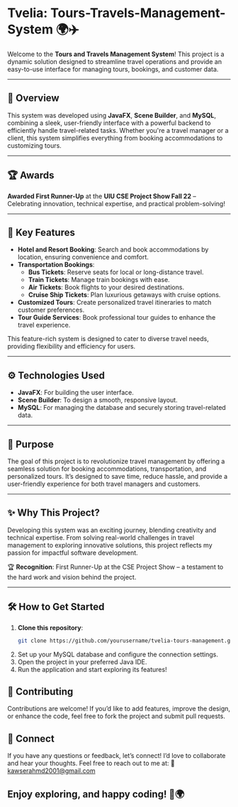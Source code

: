 # Tvelia: Tours-Travels-Management-System 🌍✈️

Welcome to the **Tours and Travels Management System**! This project is a dynamic solution designed to streamline travel operations and provide an easy-to-use interface for managing tours, bookings, and customer data.

---

## 🌟 Overview  
This system was developed using **JavaFX**, **Scene Builder**, and **MySQL**, combining a sleek, user-friendly interface with a powerful backend to efficiently handle travel-related tasks. Whether you're a travel manager or a client, this system simplifies everything from booking accommodations to customizing tours.

---

## 🏆 Awards  
**Awarded First Runner-Up** at the **UIU CSE Project Show Fall 22** – Celebrating innovation, technical expertise, and practical problem-solving!

---

## 🚀 Key Features  

- **Hotel and Resort Booking**: Search and book accommodations by location, ensuring convenience and comfort.  
- **Transportation Bookings**:  
  - **Bus Tickets**: Reserve seats for local or long-distance travel.  
  - **Train Tickets**: Manage train bookings with ease.  
  - **Air Tickets**: Book flights to your desired destinations.  
  - **Cruise Ship Tickets**: Plan luxurious getaways with cruise options.  
- **Customized Tours**: Create personalized travel itineraries to match customer preferences.  
- **Tour Guide Services**: Book professional tour guides to enhance the travel experience.  

This feature-rich system is designed to cater to diverse travel needs, providing flexibility and efficiency for users.

---

## ⚙️ Technologies Used  

- **JavaFX**: For building the user interface.  
- **Scene Builder**: To design a smooth, responsive layout.  
- **MySQL**: For managing the database and securely storing travel-related data.  

---

## 🎯 Purpose  
The goal of this project is to revolutionize travel management by offering a seamless solution for booking accommodations, transportation, and personalized tours. It’s designed to save time, reduce hassle, and provide a user-friendly experience for both travel managers and customers.

---

## ✨ Why This Project?  
Developing this system was an exciting journey, blending creativity and technical expertise. From solving real-world challenges in travel management to exploring innovative solutions, this project reflects my passion for impactful software development.  

🏆 **Recognition**: First Runner-Up at the CSE Project Show – a testament to the hard work and vision behind the project.

---

## 🛠️ How to Get Started  

1. **Clone this repository**:  
   ```bash  
   git clone https://github.com/yourusername/tvelia-tours-management.git  
2. Set up your MySQL database and configure the connection settings.
3. Open the project in your preferred Java IDE.
4. Run the application and start exploring its features!

## 🤝 Contributing
Contributions are welcome! If you’d like to add features, improve the design, or enhance the code, feel free to fork the project and submit pull requests.

## 💬 Connect
If you have any questions or feedback, let’s connect! I’d love to collaborate and hear your thoughts. Feel free to reach out to me at:
📧 kawserahmd2001@gmail.com

## Enjoy exploring, and happy coding! 🌟🌍
